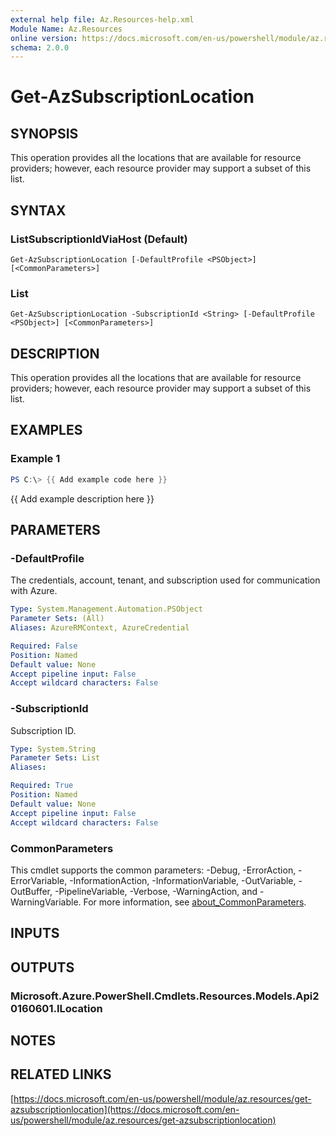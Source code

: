 ```yaml
---
external help file: Az.Resources-help.xml
Module Name: Az.Resources
online version: https://docs.microsoft.com/en-us/powershell/module/az.resources/get-azsubscriptionlocation
schema: 2.0.0
---
```


# Get-AzSubscriptionLocation

## SYNOPSIS
This operation provides all the locations that are available for resource providers; however, each resource provider may support a subset of this list.

## SYNTAX

### ListSubscriptionIdViaHost (Default)
```
Get-AzSubscriptionLocation [-DefaultProfile <PSObject>] [<CommonParameters>]
```

### List
```
Get-AzSubscriptionLocation -SubscriptionId <String> [-DefaultProfile <PSObject>] [<CommonParameters>]
```

## DESCRIPTION
This operation provides all the locations that are available for resource providers; however, each resource provider may support a subset of this list.

## EXAMPLES

### Example 1
```powershell
PS C:\> {{ Add example code here }}
```

{{ Add example description here }}

## PARAMETERS

### -DefaultProfile
The credentials, account, tenant, and subscription used for communication with Azure.

```yaml
Type: System.Management.Automation.PSObject
Parameter Sets: (All)
Aliases: AzureRMContext, AzureCredential

Required: False
Position: Named
Default value: None
Accept pipeline input: False
Accept wildcard characters: False
```

### -SubscriptionId
Subscription ID.

```yaml
Type: System.String
Parameter Sets: List
Aliases:

Required: True
Position: Named
Default value: None
Accept pipeline input: False
Accept wildcard characters: False
```

### CommonParameters
This cmdlet supports the common parameters: -Debug, -ErrorAction, -ErrorVariable, -InformationAction, -InformationVariable, -OutVariable, -OutBuffer, -PipelineVariable, -Verbose, -WarningAction, and -WarningVariable. For more information, see [about_CommonParameters](http://go.microsoft.com/fwlink/?LinkID=113216).

## INPUTS

## OUTPUTS

### Microsoft.Azure.PowerShell.Cmdlets.Resources.Models.Api20160601.ILocation
## NOTES

## RELATED LINKS

[https://docs.microsoft.com/en-us/powershell/module/az.resources/get-azsubscriptionlocation](https://docs.microsoft.com/en-us/powershell/module/az.resources/get-azsubscriptionlocation)

